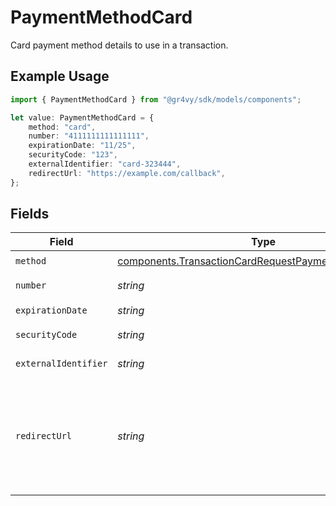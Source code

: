 # PaymentMethodCard

Card payment method details to use in a transaction.

## Example Usage

```typescript
import { PaymentMethodCard } from "@gr4vy/sdk/models/components";

let value: PaymentMethodCard = {
    method: "card",
    number: "4111111111111111",
    expirationDate: "11/25",
    securityCode: "123",
    externalIdentifier: "card-323444",
    redirectUrl: "https://example.com/callback",
};
```

## Fields

| Field                                                                                                                                                                                                                                                                                                                                                                                                                                                                              | Type                                                                                                                                                                                                                                                                                                                                                                                                                                                                               | Required                                                                                                                                                                                                                                                                                                                                                                                                                                                                           | Description                                                                                                                                                                                                                                                                                                                                                                                                                                                                        | Example                                                                                                                                                                                                                                                                                                                                                                                                                                                                            |
| ---------------------------------------------------------------------------------------------------------------------------------------------------------------------------------------------------------------------------------------------------------------------------------------------------------------------------------------------------------------------------------------------------------------------------------------------------------------------------------- | ---------------------------------------------------------------------------------------------------------------------------------------------------------------------------------------------------------------------------------------------------------------------------------------------------------------------------------------------------------------------------------------------------------------------------------------------------------------------------------- | ---------------------------------------------------------------------------------------------------------------------------------------------------------------------------------------------------------------------------------------------------------------------------------------------------------------------------------------------------------------------------------------------------------------------------------------------------------------------------------- | ---------------------------------------------------------------------------------------------------------------------------------------------------------------------------------------------------------------------------------------------------------------------------------------------------------------------------------------------------------------------------------------------------------------------------------------------------------------------------------- | ---------------------------------------------------------------------------------------------------------------------------------------------------------------------------------------------------------------------------------------------------------------------------------------------------------------------------------------------------------------------------------------------------------------------------------------------------------------------------------- |
| `method`                                                                                                                                                                                                                                                                                                                                                                                                                                                                           | [components.TransactionCardRequestPaymentMethodMethod](../../models/components/transactioncardrequestpaymentmethodmethod.md)                                                                                                                                                                                                                                                                                                                                                       | :heavy_check_mark:                                                                                                                                                                                                                                                                                                                                                                                                                                                                 | `card`.                                                                                                                                                                                                                                                                                                                                                                                                                                                                            | card                                                                                                                                                                                                                                                                                                                                                                                                                                                                               |
| `number`                                                                                                                                                                                                                                                                                                                                                                                                                                                                           | *string*                                                                                                                                                                                                                                                                                                                                                                                                                                                                           | :heavy_check_mark:                                                                                                                                                                                                                                                                                                                                                                                                                                                                 | The 13-19 digit number for this card as it can be found on the<br/>front of the card.                                                                                                                                                                                                                                                                                                                                                                                              | 4111111111111111                                                                                                                                                                                                                                                                                                                                                                                                                                                                   |
| `expirationDate`                                                                                                                                                                                                                                                                                                                                                                                                                                                                   | *string*                                                                                                                                                                                                                                                                                                                                                                                                                                                                           | :heavy_check_mark:                                                                                                                                                                                                                                                                                                                                                                                                                                                                 | The expiration date of the card, formatted `MM/YY`.                                                                                                                                                                                                                                                                                                                                                                                                                                | 11/25                                                                                                                                                                                                                                                                                                                                                                                                                                                                              |
| `securityCode`                                                                                                                                                                                                                                                                                                                                                                                                                                                                     | *string*                                                                                                                                                                                                                                                                                                                                                                                                                                                                           | :heavy_minus_sign:                                                                                                                                                                                                                                                                                                                                                                                                                                                                 | The 3 or 4 digit security code often found on the card. This often<br/>referred to as the CVV or CVD.                                                                                                                                                                                                                                                                                                                                                                              | 123                                                                                                                                                                                                                                                                                                                                                                                                                                                                                |
| `externalIdentifier`                                                                                                                                                                                                                                                                                                                                                                                                                                                               | *string*                                                                                                                                                                                                                                                                                                                                                                                                                                                                           | :heavy_minus_sign:                                                                                                                                                                                                                                                                                                                                                                                                                                                                 | An external identifier that can be used to match the card against your own records. This can only be set if the `store` flag is set to `true`.                                                                                                                                                                                                                                                                                                                                     | card-323444                                                                                                                                                                                                                                                                                                                                                                                                                                                                        |
| `redirectUrl`                                                                                                                                                                                                                                                                                                                                                                                                                                                                      | *string*                                                                                                                                                                                                                                                                                                                                                                                                                                                                           | :heavy_minus_sign:                                                                                                                                                                                                                                                                                                                                                                                                                                                                 | We strongly recommend providing a `redirect_url` either when 3-D<br/>Secure is enabled and `three_d_secure_data` is not provided, or when<br/>using connections where 3DS is enabled. This value will be appended<br/>with both a transaction ID and status<br/>(e.g. `https://example.com/callback?gr4vy_transaction_id=123<br/>&gr4vy_transaction_status=capture_succeeded`) after 3-D Secure has<br/>completed. For those cases, if the value is not present, the<br/>transaction will be marked as failed. | https://example.com/callback                                                                                                                                                                                                                                                                                                                                                                                                                                                       |